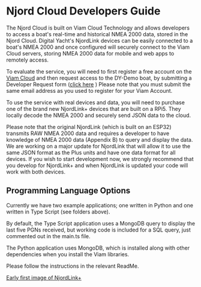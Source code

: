 # Njord Cloud Developers Guide

The Njord Cloud is built on Viam Cloud Technology and allows developers to access a boat's real-time and historical NMEA 2000 data, stored in the Njord Cloud. Digital Yacht's NjordLink devices can be easily connected to a boat's NMEA 2000 and once configured will securely connect to the Viam Cloud servers, storing NMEA 2000 data for mobile and web apps to remotely access.

To evaluate the service, you will need to first register a free account on the [Viam Cloud](https://app.viam.com/robots) and then request access to the DY-Demo boat, by submitting a Developer Request form ([click here](https://support.digitalyacht.co.uk/developer-request/) ) Please note that you must submit the same email address as you used to register for your Viam Account.

To use the service with real devices and data, you will need to purchase one of the brand new NjordLink+ devices that are built on a RPi5. They locally decode the NMEA 2000 and securely send JSON data to the cloud. 

Please note that the original NjordLink (which is built on an ESP32) transmits RAW NMEA 2000 data and requires a developer to have knowledge of NMEA 2000 data (Appendix B) to query and display the data. We are working on a major update for NjordLink that will allow it to use the same JSON format as the Plus units and have one data format for all devices. If you wish to start development now, we strongly recommend that you develop for NjordLink+ and when NjordLink is updated your code will work with both devices. 

## Programming Language Options

Currently we have two example applications; one written in Python and one written in Type Script (see folders above).

By default, the Type Script application uses a MongoDB query to display the last five PGNs received, but working code is included for a SQL query, just commented out in the main.ts file. 

The Python application uses MongoDB, which is installed along with other dependencies when you install the Viam libraries.

Please follow the instructions in the relevant ReadMe.

[Early first image of NjordLink+](https://github.com/digitalyacht/Getting-Started-with-Njord-Cloud/blob/f37309d32e1726e80125bc0e66f49cd49d275294/images/NjordLinkPlus_First_Image.jpg)
